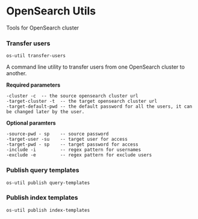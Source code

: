 # OpenSearch Utils
Tools for OpenSearch cluster

### Transfer users

``os-util transfer-users``

A command line utility to transfer users from one OpenSearch cluster to another.  

**Required parameters**
```
-cluster -c  -- the source opensearch cluster url
-target-cluster -t  -- the target opensearch cluster url
-target-default-pwd -- the default password for all the users, it can be changed later by the user.
```
**Optional paramters**
```-source-user -su    -- source user
-source-pwd - sp    -- source password
-target-user -su    -- target user for access
-target-pwd - sp    -- target password for access
-include -i         -- regex pattern for usernames
-exclude -e         -- regex pattern for exclude users
```

### Publish query templates
``os-util publish query-templates``

### Publish index templates
``os-util publish index-templates``
<!--
### Analyze shards
``os-util analyze indices``
-->